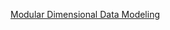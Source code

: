 [Modular Dimensional Data Modeling](https://ergestx.substack.com/p/modular-dimensional-data-modeling)